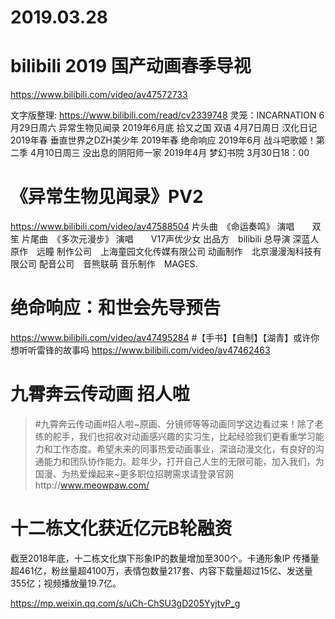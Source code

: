 # 2019.03.28
 
# bilibili 2019 国产动画春季导视

https://www.bilibili.com/video/av47572733

文字版整理:
https://www.bilibili.com/read/cv2339748 
灵笼：INCARNATION        6月29日周六
异常生物见闻录        2019年6月底
拾又之国 双语        4月7日周日
汉化日记        2019年春
垂直世界之DZH美少年        2019年春
绝命响应        2019年6月
战斗吧歌姬！第二季        4月10日周三
没出息的阴阳师一家        2019年4月
梦幻书院        3月30日18：00

# 《异常生物见闻录》PV2
https://www.bilibili.com/video/av47588504
片头曲　《命运奏鸣》
演唱　　双笙
片尾曲　《多次元漫步》
演唱　　V17声优少女
出品方　bilibili
总导演 深蓝人
原作　远瞳
制作公司　上海童园文化传媒有限公司
动画制作　北京漫漫淘科技有限公司
配音公司　音熊联萌
音乐制作　MAGES.
# 绝命响应：和世会先导预告
https://www.bilibili.com/video/av47495284
#【手书】【自制】【湖青】或许你想听听雷锋的故事吗
https://www.bilibili.com/video/av47462463
 
# 九霄奔云传动画 招人啦

>#九霄奔云传动画#招人啦~原画、分镜师等等动画同学这边看过来！除了老练的舵手，我们也招收对动画感兴趣的实习生，比起经验我们更看重学习能力和工作态度。希望未来的同事热爱动画事业，深谙动漫文化，有良好的沟通能力和团队协作能力。趁年少，打开自己人生的无限可能，加入我们，为国漫、为热爱燥起来~更多职位招聘需求请登录官网http://www.meowpaw.com/ 

# 十二栋文化获近亿元B轮融资

截至2018年底，十二栋文化旗下形象IP的数量增加至300个。卡通形象IP 传播量超461亿，粉丝量超4100万，表情包数量217套、内容下载量超过15亿、发送量355亿；视频播放量19.7亿。

https://mp.weixin.qq.com/s/uCh-ChSU3gD205YyjtvP_g 